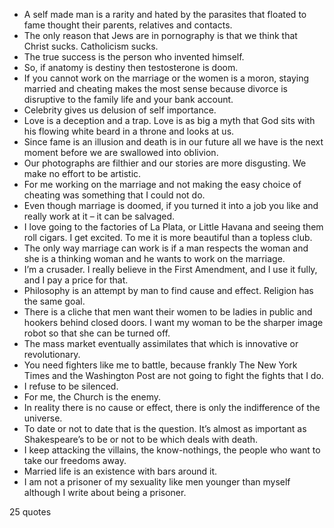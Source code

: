  - A self made man is a rarity and hated by the parasites that floated to fame thought their parents, relatives and contacts.
 - The only reason that Jews are in pornography is that we think that Christ sucks. Catholicism sucks.
 - The true success is the person who invented himself.
 - So, if anatomy is destiny then testosterone is doom.
 - If you cannot work on the marriage or the women is a moron, staying married and cheating makes the most sense because divorce is disruptive to the family life and your bank account.
 - Celebrity gives us delusion of self importance.
 - Love is a deception and a trap. Love is as big a myth that God sits with his flowing white beard in a throne and looks at us.
 - Since fame is an illusion and death is in our future all we have is the next moment before we are swallowed into oblivion.
 - Our photographs are filthier and our stories are more disgusting. We make no effort to be artistic.
 - For me working on the marriage and not making the easy choice of cheating was something that I could not do.
 - Even though marriage is doomed, if you turned it into a job you like and really work at it – it can be salvaged.
 - I love going to the factories of La Plata, or Little Havana and seeing them roll cigars. I get excited. To me it is more beautiful than a topless club.
 - The only way marriage can work is if a man respects the woman and she is a thinking woman and he wants to work on the marriage.
 - I’m a crusader. I really believe in the First Amendment, and I use it fully, and I pay a price for that.
 - Philosophy is an attempt by man to find cause and effect. Religion has the same goal.
 - There is a cliche that men want their women to be ladies in public and hookers behind closed doors. I want my woman to be the sharper image robot so that she can be turned off.
 - The mass market eventually assimilates that which is innovative or revolutionary.
 - You need fighters like me to battle, because frankly The New York Times and the Washington Post are not going to fight the fights that I do.
 - I refuse to be silenced.
 - For me, the Church is the enemy.
 - In reality there is no cause or effect, there is only the indifference of the universe.
 - To date or not to date that is the question. It’s almost as important as Shakespeare’s to be or not to be which deals with death.
 - I keep attacking the villains, the know-nothings, the people who want to take our freedoms away.
 - Married life is an existence with bars around it.
 - I am not a prisoner of my sexuality like men younger than myself although I write about being a prisoner.

25 quotes